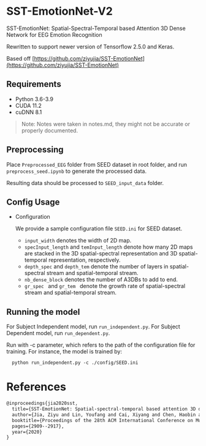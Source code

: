 # SST-EmotionNet-V2 
SST-EmotionNet: Spatial-Spectral-Temporal based Attention 3D Dense Network for EEG Emotion Recognition

Rewritten to support newer version of Tensorflow 2.5.0 and Keras.

Based off [https://github.com/ziyujia/SST-EmotionNet](https://github.com/ziyujia/SST-EmotionNet)

## Requirements
- Python 3.6-3.9
- CUDA 11.2
- cuDNN 8.1


> Note: Notes were taken in notes.md, they might not be accurate or properly documented.

## Preprocessing
Place `Preprocessed_EEG` folder from SEED dataset in root folder, and run `preprocess_seed.ipynb` to generate the processed data. 

Resulting data should be processed to `SEED_input_data` folder.


## Config Usage

- Configuration

  We provide a sample configuration file `SEED.ini` for SEED dataset. 

  - `input_width` denotes the width of 2D map.
  - `specInput_length` and `temInput_length` denote how many 2D maps are stacked in the 3D spatial-spectral representation and 3D spatial-temporal representation, respectively.
  -  `depth_spec` and `depth_tem` denote the number of layers in spatial-spectral stream and spatial-temporal stream.
  -  `nb_dense_block` denotes the number of A3DBs to add to end. 
  - `gr_spec ` and `gr_tem ` denote the growth rate of spatial-spectral stream and spatial-temporal stream. 

## Running the model
For Subject Independent model, run `run_independent.py`.
For Subject Dependent model, run `run_dependent.py`.

Run with -c parameter, which refers to the path of the configuration file for training. For instance, the model is trained by:
  ```
    python run_independent.py -c ./config/SEED.ini
  ```

# References

```latex
@inproceedings{jia2020sst,
  title={SST-EmotionNet: Spatial-spectral-temporal based attention 3D dense network for EEG emotion recognition},
  author={Jia, Ziyu and Lin, Youfang and Cai, Xiyang and Chen, Haobin and Gou, Haijun and Wang, Jing},
  booktitle={Proceedings of the 28th ACM International Conference on Multimedia},
  pages={2909--2917},
  year={2020}
}
```


